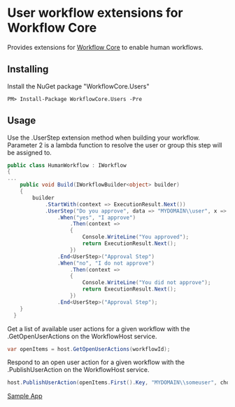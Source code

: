 # User workflow extensions for Workflow Core

Provides extensions for [Workflow Core](../../README.md) to enable human workflows.

## Installing

Install the NuGet package "WorkflowCore.Users"

```
PM> Install-Package WorkflowCore.Users -Pre
```

## Usage

Use the .UserStep extension method when building your workflow.
Parameter 2 is a lambda function to resolve the user or group this step will be assigned to.

```C#
public class HumanWorkflow : IWorkflow
{
...
    public void Build(IWorkflowBuilder<object> builder)
    {
        builder
            .StartWith(context => ExecutionResult.Next())
            .UserStep("Do you approve", data => "MYDOMAIN\\user", x => x.Name("Approval Step"))           
                .When("yes", "I approve")
                    .Then(context =>
                    {
                        Console.WriteLine("You approved");
                        return ExecutionResult.Next();
                    })
                .End<UserStep>("Approval Step")            
                .When("no", "I do not approve")
                    .Then(context =>
                    {
                        Console.WriteLine("You did not approve");
                        return ExecutionResult.Next();
                    })
                .End<UserStep>("Approval Step");
    }
  }
```

Get a list of available user actions for a given workflow with the .GetOpenUserActions on the WorkflowHost service.

```C#
var openItems = host.GetOpenUserActions(workflowId);
```

Respond to an open user action for a given workflow with the .PublishUserAction on the WorkflowHost service.

```C#
host.PublishUserAction(openItems.First().Key, "MYDOMAIN\\someuser", chosenValue);
```

[Sample App](../../samples/WorkflowCore.Sample08)

